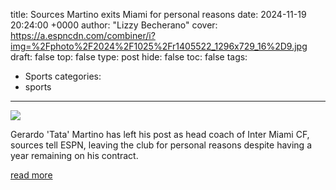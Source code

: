 title: Sources Martino exits Miami for personal reasons
date: 2024-11-19 20:24:00 +0000
author: "Lizzy Becherano"
cover: https://a.espncdn.com/combiner/i?img=%2Fphoto%2F2024%2F1025%2Fr1405522_1296x729_16%2D9.jpg
draft: false
top: false
type: post
hide: false
toc: false
tags:
  - Sports
categories:
  - sports
---

![](https://a.espncdn.com/combiner/i?img=%2Fphoto%2F2024%2F1025%2Fr1405522_1296x729_16%2D9.jpg)

Gerardo 'Tata' Martino has left his post as head coach of Inter Miami CF, sources tell ESPN, leaving the club for personal reasons despite having a year remaining on his contract.

[read more](https://www.espn.com/soccer/story/_/id/42488870/inter-miami-coach-gerardo-martino-steps-personal-reasons)

